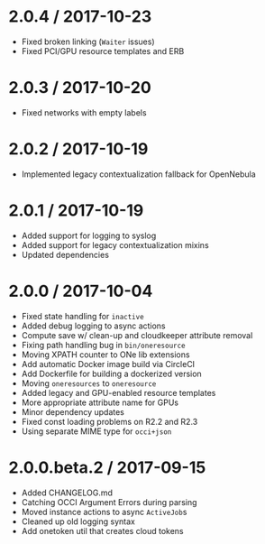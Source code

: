 
2.0.4 / 2017-10-23
==================

  * Fixed broken linking (`Waiter` issues)
  * Fixed PCI/GPU resource templates and ERB

2.0.3 / 2017-10-20
==================

  * Fixed networks with empty labels

2.0.2 / 2017-10-19
==================

  * Implemented legacy contextualization fallback for OpenNebula

2.0.1 / 2017-10-19
==================

  * Added support for logging to syslog
  * Added support for legacy contextualization mixins
  * Updated dependencies

2.0.0 / 2017-10-04
==================

  * Fixed state handling for `inactive`
  * Added debug logging to async actions
  * Compute save w/ clean-up and cloudkeeper attribute removal
  * Fixing path handling bug in `bin/oneresource`
  * Moving XPATH counter to ONe lib extensions
  * Add automatic Docker image build via CircleCI
  * Add Dockerfile for building a dockerized version
  * Moving `oneresources` to `oneresource`
  * Added legacy and GPU-enabled resource templates
  * More appropriate attribute name for GPUs
  * Minor dependency updates
  * Fixed const loading problems on R2.2 and R2.3
  * Using separate MIME type for `occi+json`

2.0.0.beta.2 / 2017-09-15
==================

  * Added CHANGELOG.md
  * Catching OCCI Argument Errors during parsing
  * Moved instance actions to async `ActiveJob`s
  * Cleaned up old logging syntax
  * Add onetoken util that creates cloud tokens
